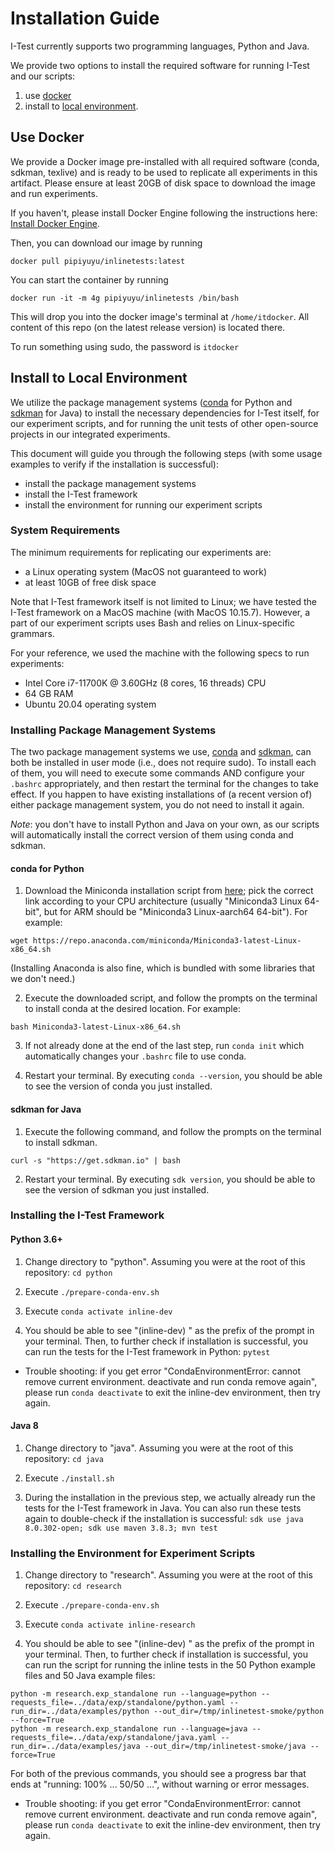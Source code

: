 # Installation Guide

I-Test currently supports two programming languages, Python and Java.

We provide two options to install the required software for running
I-Test and our scripts:
1. use [docker][sec-docker]
2. install to [local environment][sec-local]. 

## Use Docker
[sec-docker]: #use-docker

We provide a Docker image pre-installed with all required software
(conda, sdkman, texlive) and is ready to be used to replicate all
experiments in this artifact.  Please ensure at least 20GB of disk
space to download the image and run experiments.

If you haven't, please install Docker Engine following the
instructions here: [Install Docker Engine][docker-webpage].

Then, you can download our image by running
```
docker pull pipiyuyu/inlinetests:latest
```

You can start the container by running
```
docker run -it -m 4g pipiyuyu/inlinetests /bin/bash
```

This will drop you into the docker image's terminal at
`/home/itdocker`.  All content of this repo (on the latest release
version) is located there.  

To run something using sudo, the password is `itdocker`


## Install to Local Environment
[sec-local]: #install-to-local-environment

We utilize the package management systems
([conda][conda-webpage] for Python and [sdkman][sdkman-webpage] for
Java) to install the necessary dependencies for I-Test itself, for our
experiment scripts, and for running the unit tests of other
open-source projects in our integrated experiments.

This document will guide you through the following steps (with some
usage examples to verify if the installation is successful):
- install the package management systems
- install the I-Test framework
- install the environment for running our experiment scripts


### System Requirements

The minimum requirements for replicating our experiments are:
- a Linux operating system (MacOS not guaranteed to work)
- at least 10GB of free disk space

Note that I-Test framework itself is not limited to Linux; we have
tested the I-Test framework on a MacOS machine (with MacOS 10.15.7).
However, a part of our experiment scripts uses Bash and relies on
Linux-specific grammars.

For your reference, we used the machine with the following specs to
run experiments:
- Intel Core i7-11700K @ 3.60GHz (8 cores, 16 threads) CPU
- 64 GB RAM
- Ubuntu 20.04 operating system


### Installing Package Management Systems

The two package management systems we use, [conda][conda-webpage] and
[sdkman][sdkman-webpage], can both be installed in user mode (i.e.,
does not require sudo).  To install each of them, you will need to
execute some commands AND configure your `.bashrc` appropriately, and
then restart the terminal for the changes to take effect.  If you
happen to have existing installations of (a recent version of) either
package management system, you do not need to install it again.

*Note*: you don't have to install Python and Java on your own, as our
scripts will automatically install the correct version of them using
conda and sdkman.

#### conda for Python

1. Download the Miniconda installation script from
   [here](https://docs.conda.io/en/latest/miniconda.html#latest-miniconda-installer-links);
   pick the correct link according to your CPU architecture (usually
   "Miniconda3 Linux 64-bit", but for ARM should be "Miniconda3
   Linux-aarch64 64-bit").
   For example:
```
wget https://repo.anaconda.com/miniconda/Miniconda3-latest-Linux-x86_64.sh
```

(Installing Anaconda is also fine, which is bundled with some
libraries that we don't need.)

2. Execute the downloaded script, and follow the prompts on the
   terminal to install conda at the desired location. For example:

```
bash Miniconda3-latest-Linux-x86_64.sh
```

3. If not already done at the end of the last step, run `conda init` which automatically changes your `.bashrc` file to use conda.

4. Restart your terminal. By executing `conda --version`, you should be able to see the version of conda you just installed.


#### sdkman for Java

1. Execute the following command, and follow the prompts on the
   terminal to install sdkman.

```
curl -s "https://get.sdkman.io" | bash
```

2. Restart your terminal. By executing `sdk version`, you should be able to see the version of sdkman you just installed.


### Installing the I-Test Framework

#### Python 3.6+

1. Change directory to "python". Assuming you were at the root of this
   repository: `cd python`

2. Execute `./prepare-conda-env.sh`

3. Execute `conda activate inline-dev`

4. You should be able to see "(inline-dev) " as the prefix of the
   prompt in your terminal. Then, to further check if installation is
   successful, you can run the tests for the I-Test framework in
   Python: `pytest`

* Trouble shooting: if you get error "CondaEnvironmentError: cannot
  remove current environment. deactivate and run conda remove again",
  please run `conda deactivate` to exit the inline-dev environment,
  then try again.

#### Java 8

1. Change directory to "java". Assuming you were at the root of this
   repository: `cd java`

2. Execute `./install.sh`

3. During the installation in the previous step, we actually already
   run the tests for the I-Test framework in Java.  You can also run
   these tests again to double-check if the installation is
   successful: `sdk use java 8.0.302-open; sdk use maven 3.8.3; mvn test`


### Installing the Environment for Experiment Scripts

1. Change directory to "research". Assuming you were at the root of
   this repository: `cd research`

2. Execute `./prepare-conda-env.sh`

3. Execute `conda activate inline-research`

4. You should be able to see "(inline-dev) " as the prefix of the
   prompt in your terminal. Then, to further check if installation is
   successful, you can run the script for running the inline tests in
   the 50 Python example files and 50 Java example files:

```
python -m research.exp_standalone run --language=python --requests_file=../data/exp/standalone/python.yaml --run_dir=../data/examples/python --out_dir=/tmp/inlinetest-smoke/python --force=True
python -m research.exp_standalone run --language=java --requests_file=../data/exp/standalone/java.yaml --run_dir=../data/examples/java --out_dir=/tmp/inlinetest-smoke/java --force=True
```

For both of the previous commands, you should see a progress bar that ends at "running: 100% ... 50/50 ...", without warning or error messages.


* Trouble shooting: if you get error "CondaEnvironmentError: cannot
  remove current environment. deactivate and run conda remove again",
  please run `conda deactivate` to exit the inline-dev environment,
  then try again.


[docker-webpage]: https://docs.docker.com/engine/install/
[conda-webpage]: https://docs.conda.io/en/latest/
[sdkman-webpage]: https://sdkman.io/
